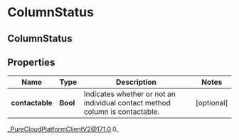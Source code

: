 # ColumnStatus

## ColumnStatus

## Properties

|Name | Type | Description | Notes|
|------------ | ------------- | ------------- | -------------|
| **contactable** | **Bool** | Indicates whether or not an individual contact method column is contactable. | [optional] |



_PureCloudPlatformClientV2@171.0.0_
